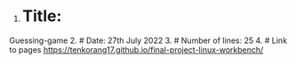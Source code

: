 1. # Title:
Guessing-game
2. # Date:
27th July 2022
3. # Number of lines:
25
4. # Link to pages
https://tenkorang17.github.io/final-project-linux-workbench/
